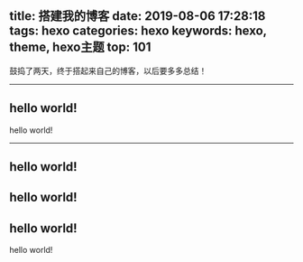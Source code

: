 title: 搭建我的博客
date: 2019-08-06 17:28:18
tags: hexo
categories: hexo
keywords: hexo, theme, hexo主题
top: 101
---
鼓捣了两天，终于搭起来自己的博客，以后要多多总结！

---
hello world!  
---
hello world!  

---
hello world!  
---
hello world!  
---
hello world!  
---
hello world!  
